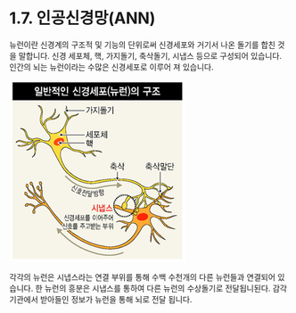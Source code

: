 # 1.7. 인공신경망\(ANN\)

뉴런이란 신경계의 구조적 및 기능의 단위로써 신경세포와 거기서 나온 돌기를 합친 것을 말합니다.  신경 세포체, 핵, 가지돌기, 축삭돌기, 시냅스 등으로 구성되어 있습니다. 인간의 뇌는 뉴런이라는 수많은 신경세포로 이루어 져 있습니다.

![](../.gitbook/assets/171.png)

각각의 뉴런은 시냅스라는 연결 부위를 통해 수백 수천개의 다른 뉴런들과 연결되어 있습니다. 한 뉴런의 흥분은 시냅스를 통하여 다른 뉴런의 수상돌기로 전달됩니된다. 감각 기관에서 받아들인 정보가 뉴런을 통해 뇌로 전달 됩니다.

